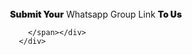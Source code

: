  <div class="w3-row w3-text-white w3-green" style=" padding: 1px 12px ;  z-index: 4;">
        <div class="aa"></div>
        <div class="w3-content" style="max-width: 1100px;">
          <span class="w3-col l12  m12 s12 w3-small w3-center" style="padding: 8px 0px ;"><span><b style="font-weight:900;">Submit Your</b> Whatsapp Group Link <b style="font-weight:900;">To Us</b>
            </span>
    
    
        </span></div>
      </div>